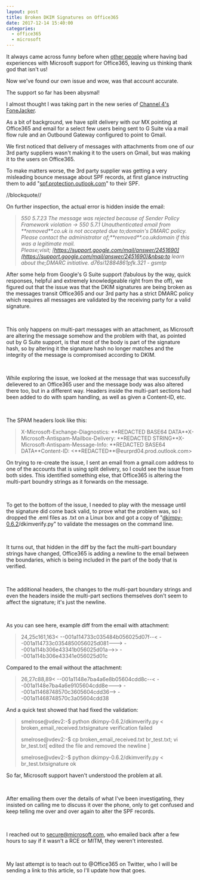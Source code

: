 ```yaml
---
layout: post
title: Broken DKIM Signatures on Office365
date: 2017-12-14 15:40:00
categories:
  - office365
  - microsoft
---
```


It always came across funny before when&nbsp;[other people](http://www.schveiguy.com/blog/2017/05/how-to-report-a-bug-to-microsoft/)&nbsp;where having bad experiences with Microsoft support for Office365, leaving us thinking thank god that isn't us\!

Now we've found our own issue and wow, was that account accurate.

The support so far has been abysmal\!

I almost thought I was taking part in the new series of&nbsp;[Channel 4's FoneJacker](https://en.wikipedia.org/wiki/Fonejacker).

As a bit of background, we have split delivery with our MX pointing at Office365 and email for a select few users being sent to G Suite via a mail flow rule and an Outbound Gateway configured to point to Gmail.

We first noticed that delivery of messages with attachments from one of our 3rd party suppliers wasn't making it to the users on Gmail, but was making it to the users on Office365.

To make matters worse, the 3rd party supplier was getting a very misleading bounce message about SPF records, at first glance instructing them to add "[spf.protection.outlook.com](http://spf.protection.outlook.com/)" to their SPF.

//blockquote//

On further inspection, the actual error is hidden inside the email:

> *550 5.7.23 The message was rejected because of Sender Policy Framework violation -&gt; 550 5.7.1 Unauthenticated email from \*\*removed\*\*.co.uk is not accepted due to;domain's DMARC policy. Please contact the administrator of;\*\*removed\*\*.co.ukdomain if this was a legitimate mail. Please;visit;&nbsp;[https://support.google.com/mail/answer/2451690](https://support.google.com/mail/answer/2451690)&nbsp;to learn about the;DMARC initiative. d76si12884861pfk.321 - gsmtp*

After some help from Google's G Suite support (fabulous by the way, quick responses, helpful and extremely knowledgeable right from the off), we figured out that the issue was that the DKIM signatures are being broken as the messages transit Office365 and our 3rd party has a strict DMARC policy which requires all messages are validated by the receiving party for a valid signature.

&nbsp;

This only happens on multi-part messages with an attachment, as Microsoft are altering the message somehow and the problem with that, as pointed out by G Suite support, is that most of the body is part of the signature hash, so by altering it the signature hash no longer matches and the integrity of the message is compromised according to DKIM.

&nbsp;

While exploring the issue, we looked at the message that was successfully delievered to an Office365 user and the message body was also altered there too, but in a different way. Headers inside the multi-part sections had been added to do with spam handling, as well as given a Content-ID, etc.

&nbsp;

The SPAM headers look like this:

> X-Microsoft-Exchange-Diagnostics: \*\*REDACTED BASE64 DATA\*\*X-Microsoft-Antispam-Mailbox-Delivery: \*\*REDACTED STRING\*\*X-Microsoft-Antispam-Message-Info: \*\*REDACTED BASE64 DATA\*\*Content-ID: &lt;\*\*REDACTED\*\*@eurprd04.prod.outlook.com&gt;

On trying to re-create the issue, I sent an email from a gmail.com address to one of the accounts that is using split delivery, so I could see the issue from both sides. This identified something else, that Office365 is altering the multi-part boundry strings as it forwards on the message.

&nbsp;

To get to the bottom of the issue, I needed to play with the message until the signature did come back valid, to prove what the problem was, so I dropped the .eml files as .txt on a Linux box and got a copy of "[dkimpy-0.6.2](https://launchpad.net/dkimpy)/dkimverify.py" to validate the messages on the command line.

&nbsp;

It turns out, that hidden in the diff by the fact the multi-part boundary strings have changed, Office365 is adding a newline to the email between the boundaries, which is being included in the part of the body that is verified.

&nbsp;

The additional headers, the changes to the multi-part boundary strings and even the headers inside the multi-part sections themselves don't seem to affect the signature; it's just the newline.

&nbsp;

As you can see here, example diff from the email with attachment:

> 24,25c161,163&lt; --001a114733c035484b056025d07f--&lt; --001a114733c0354850056025d081---&gt; --001a114b306e43341b056025d01a--&gt;&gt; --001a114b306e43341e056025d01c

Compared to the email without the attachment:

> 26,27c88,89&lt; --001a1148e7ba4a6e8b05604cdd8c--&lt; --001a1148e7ba4a6e9105604cdd8e---&gt; --001a11468748570c3605604cdd36--&gt; --001a11468748570c3a05604cdd38

And a quick test showed that had fixed the validation:

> smelrose@vdev2:-$ python dkimpy-0.6.2/dkimverify.py &lt; broken\_email\_received.txtsignature verification failed
>
>
> smelrose@vdev2:-$ cp broken\_email\_received.txt br\_test.txt; vi br\_test.txt\[ edited the file and removed the newline \]
>
>
> smelrose@vdev2:-$ python dkimpy-0.6.2/dkimverify.py &lt; br\_test.txtsignature ok

So far, Microsoft support haven't understood the problem at all.

&nbsp;

After emailing them over the details of what I've been investigating, they insisted on calling me to discuss it over the phone, only to get confused and keep telling me over and over again to alter the SPF records.

&nbsp;

I reached out to secure@microsoft.com, who emailed back after a few hours to say if it wasn't a RCE or MITM, they weren't interested.

&nbsp;

My last attempt is to teach out to @Office365 on Twitter, who I will be sending a link to this article, so I'll update how that goes.